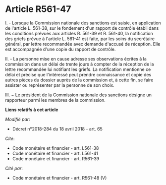 # Article R561-47

I. - Lorsque la Commission nationale des sanctions est saisie, en application de l'article L. 561-38, sur le fondement d'un
rapport de contrôle établi dans les conditions prévues aux articles R. 561-39 et R. 561-40, la notification des griefs prévue
à l'article L. 561-41 est faite, par les soins du secrétaire général, par lettre recommandée avec demande d'accusé de
réception. Elle est accompagnée d'une copie du rapport de contrôle.

II. - La personne mise en cause adresse ses observations écrites à la commission dans un délai de trente jours à compter de
la réception de la lettre recommandée lui notifiant les griefs. La notification mentionne ce délai et précise que l'intéressé
peut prendre connaissance et copie des autres pièces du dossier auprès de la commission et, à cette fin, se faire assister ou
représenter par la personne de son choix.

III. − Le président de la Commission nationale des sanctions désigne un rapporteur parmi les membres de la commission.

**Liens relatifs à cet article**

_Modifié par_:

  - Décret n°2018-284 du 18 avril 2018 - art. 65

_Cite_:

  - Code monétaire et financier - art. L561-38
  - Code monétaire et financier - art. L561-41
  - Code monétaire et financier - art. R561-39

_Cité par_:

  - Code monétaire et financier - art. R561-48 (V)

